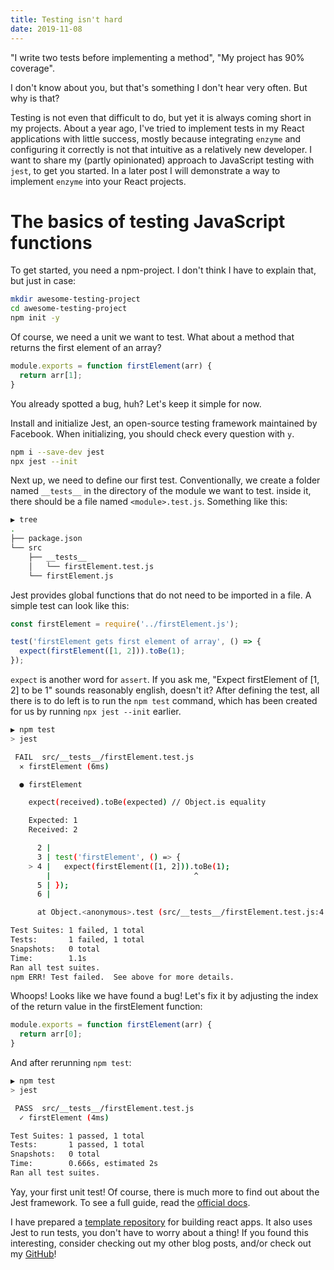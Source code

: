 ```yaml
---
title: Testing isn't hard
date: 2019-11-08
---
```


"I write two tests before implementing a method", "My project has 90% coverage".

I don't know about you, but that's something I don't hear very often. But why is that? 

Testing is not even that difficult to do, but yet it is always coming short in my projects. About a year ago, I've tried to implement tests in my React applications with little success, mostly because integrating `enzyme` and configuring it correctly is not that intuitive as a relatively new developer. I want to share my (partly opinionated) approach to JavaScript testing with `jest`, to get you started. In a later post I will demonstrate a way to implement `enzyme` into your React projects.

# The basics of testing JavaScript functions

To get started, you need a npm-project. I don't think I have to explain that, but just in case:

```bash
mkdir awesome-testing-project
cd awesome-testing-project
npm init -y
```

Of course, we need a unit we want to test. What about a method that returns the first element of an array?

```js
module.exports = function firstElement(arr) {
  return arr[1];
}
```

You already spotted a bug, huh? Let's keep it simple for now.

Install and initialize Jest, an open-source testing framework maintained by Facebook. When initializing, you should check every question with `y`.

```bash
npm i --save-dev jest
npx jest --init
```

Next up, we need to define our first test. Conventionally, we create a folder named `__tests__` in the directory of the module we want to test. inside it, there should be a file named `<module>.test.js`. Something like this:

```bash
▶ tree 
.
├── package.json
└── src
    ├── __tests__
    │   └── firstElement.test.js
    └── firstElement.js
```

Jest provides global functions that do not need to be imported in a file. A simple test can look like this:

```js
const firstElement = require('../firstElement.js');

test('firstElement gets first element of array', () => {
  expect(firstElement([1, 2])).toBe(1);
});
```

`expect` is another word for `assert`. If you ask me, "Expect firstElement of [1, 2] to be 1" sounds reasonably english, doesn't it? After defining the test, all there is to do left is to run the `npm test` command, which has been created for us by running `npx jest --init` earlier.

```bash
▶ npm test
> jest

 FAIL  src/__tests__/firstElement.test.js
  ✕ firstElement (6ms)

  ● firstElement

    expect(received).toBe(expected) // Object.is equality

    Expected: 1
    Received: 2

      2 | 
      3 | test('firstElement', () => {
    > 4 |   expect(firstElement([1, 2])).toBe(1);
        |                                ^
      5 | });
      6 | 

      at Object.<anonymous>.test (src/__tests__/firstElement.test.js:4:32)

Test Suites: 1 failed, 1 total
Tests:       1 failed, 1 total
Snapshots:   0 total
Time:        1.1s
Ran all test suites.
npm ERR! Test failed.  See above for more details.
```

Whoops! Looks like we have found a bug! Let's fix it by adjusting the index of the return value in the firstElement function:

```js
module.exports = function firstElement(arr) {
  return arr[0];
}
```

And after rerunning `npm test`:

```bash
▶ npm test 
> jest

 PASS  src/__tests__/firstElement.test.js
  ✓ firstElement (4ms)

Test Suites: 1 passed, 1 total
Tests:       1 passed, 1 total
Snapshots:   0 total
Time:        0.666s, estimated 2s
Ran all test suites.
```

Yay, your first unit test! Of course, there is much more to find out about the Jest framework. To see a full guide, read the [official docs](https://jestjs.io/).

I have prepared a [template repository](https://github.com/garritfra/react-parcel-boilerplate) for building react apps. It also uses Jest to run tests, you don't have to worry about a thing! If you found this interesting, consider checking out my other blog posts, and/or check out my [GitHub](https://github.com/garritfra)!



